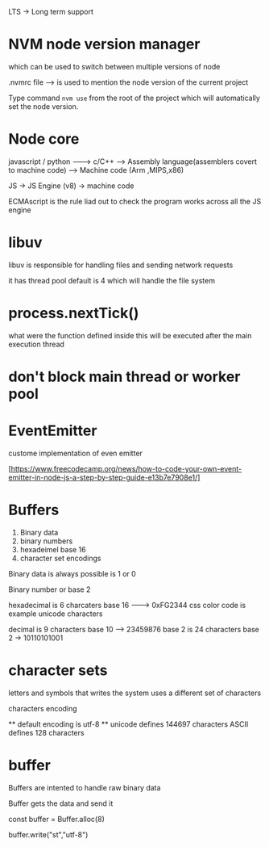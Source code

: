 LTS -> Long term support

# NVM node version manager

which can be used to switch between multiple versions of node

.nvmrc file --> is used to mention the node version of the current project

Type command `nvm use` from the root of the project which will automatically set the node version.

# Node core

javascript / python ---> c/C++ --> Assembly language(assemblers covert to machine code) --> Machine code (Arm ,MIPS,x86)

JS -> JS Engine (v8) -> machine code

ECMAscript is the rule liad out to check the program works across all the JS engine

# libuv

libuv is responsible for handling files and sending network requests

it has thread pool default is 4 which will handle the file system

# process.nextTick()

what were the function defined inside this will be executed after the main execution thread

# don't block main thread or worker pool

# EventEmitter

custome implementation of even emitter

[https://www.freecodecamp.org/news/how-to-code-your-own-event-emitter-in-node-js-a-step-by-step-guide-e13b7e7908e1/]

# Buffers

1) Binary data
2) binary numbers
3) hexadeimel base 16
4) character set encodings

Binary data is always possible is 1 or 0

Binary number or base 2

hexadecimal is 6 charcaters base 16 ---> 0xFG2344
  css color code is example
  unicode characters

decimal is 9 characters base 10 -->  23459876
base 2 is 24 characters base 2 -> 10110101001

# character sets

letters and symbols that writes the system uses a different set of characters

characters encoding

** default encoding is utf-8 **
unicode defines 144697 characters
ASCII defines 128 characters

# buffer

Buffers are intented to handle raw binary data

Buffer gets the data and send it

const buffer =  Buffer.alloc(8)

buffer.write("st","utf-8")


